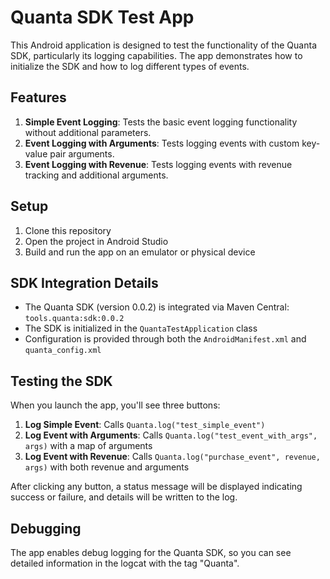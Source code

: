 # Quanta SDK Test App

This Android application is designed to test the functionality of the Quanta SDK, particularly its logging capabilities. The app demonstrates how to initialize the SDK and how to log different types of events.

## Features

1. **Simple Event Logging**: Tests the basic event logging functionality without additional parameters.
2. **Event Logging with Arguments**: Tests logging events with custom key-value pair arguments.
3. **Event Logging with Revenue**: Tests logging events with revenue tracking and additional arguments.

## Setup

1. Clone this repository
2. Open the project in Android Studio
3. Build and run the app on an emulator or physical device

## SDK Integration Details

- The Quanta SDK (version 0.0.2) is integrated via Maven Central: `tools.quanta:sdk:0.0.2`
- The SDK is initialized in the `QuantaTestApplication` class
- Configuration is provided through both the `AndroidManifest.xml` and `quanta_config.xml`

## Testing the SDK

When you launch the app, you'll see three buttons:

1. **Log Simple Event**: Calls `Quanta.log("test_simple_event")`
2. **Log Event with Arguments**: Calls `Quanta.log("test_event_with_args", args)` with a map of arguments
3. **Log Event with Revenue**: Calls `Quanta.log("purchase_event", revenue, args)` with both revenue and arguments

After clicking any button, a status message will be displayed indicating success or failure, and details will be written to the log.

## Debugging

The app enables debug logging for the Quanta SDK, so you can see detailed information in the logcat with the tag "Quanta".
